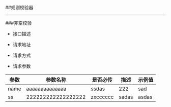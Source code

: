 
##规则校验器
***
###非空校验
* 接口描述

* 请求地址

* 请求方式

* 请求参数

|参数		|参数名称	|是否必传	|描述		|示例值		|
|-----------|-----------|-----------|-----------|-----------|
|name	|aaaaaaaaaaaaaa|ssdas	|222		|sad		|
|ss		|222222222222222222	|zxcccccc	|sadas		|asdas		|

